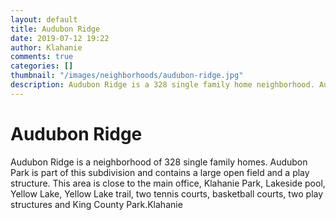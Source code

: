 ```yaml
---
layout: default
title: Audubon Ridge
date: 2019-07-12 19:22
author: Klahanie
comments: true
categories: []
thumbnail: "/images/neighborhoods/audubon-ridge.jpg"
description: Audubon Ridge is a 328 single family home neighborhood. Audubon Park is part of this subdivision and contains a large open field and a play structure. This area is close to the main office, Klahanie Park, Lakeside pool, Yellow Lake, Yellow Lake trail, two tennis courts, basketball courts, two play structures and King County Park.
---
```

# Audubon Ridge

Audubon Ridge is a neighborhood of 328 single family homes. Audubon Park is part of this subdivision and contains a large open field and a play structure.  This area is close to the main office, Klahanie Park, Lakeside pool, Yellow Lake, Yellow Lake trail, two tennis courts, basketball courts, two play structures and King County Park.Klahanie

<object type="image/svg+xml" data="/images/neighborhoods/audubon-ridge.svg" class="img-fluid"/>